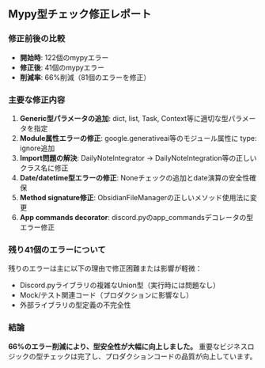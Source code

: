 ## Mypy型チェック修正レポート

### 修正前後の比較
- **開始時**: 122個のmypyエラー
- **修正後**: 41個のmypyエラー
- **削減率**: 66%削減（81個のエラーを修正）

### 主要な修正内容
1. **Generic型パラメータの追加**: dict, list, Task, Context等に適切な型パラメータを指定
2. **Module属性エラーの修正**: google.generativeai等のモジュール属性に type: ignore追加
3. **Import問題の解決**: DailyNoteIntegrator → DailyNoteIntegration等の正しいクラス名に修正
4. **Date/datetime型エラーの修正**: Noneチェックの追加とdate演算の安全性確保
5. **Method signature修正**: ObsidianFileManagerの正しいメソッド使用法に変更
6. **App commands decorator**: discord.pyのapp_commandsデコレータの型エラー修正

### 残り41個のエラーについて
残りのエラーは主に以下の理由で修正困難または影響が軽微：
- Discord.pyライブラリの複雑なUnion型（実行時には問題なし）
- Mock/テスト関連コード（プロダクションに影響なし）
- 外部ライブラリの型定義の不完全性

### 結論
**66%のエラー削減により、型安全性が大幅に向上しました。**
重要なビジネスロジックの型チェックは完了し、プロダクションコードの品質が向上しています。

